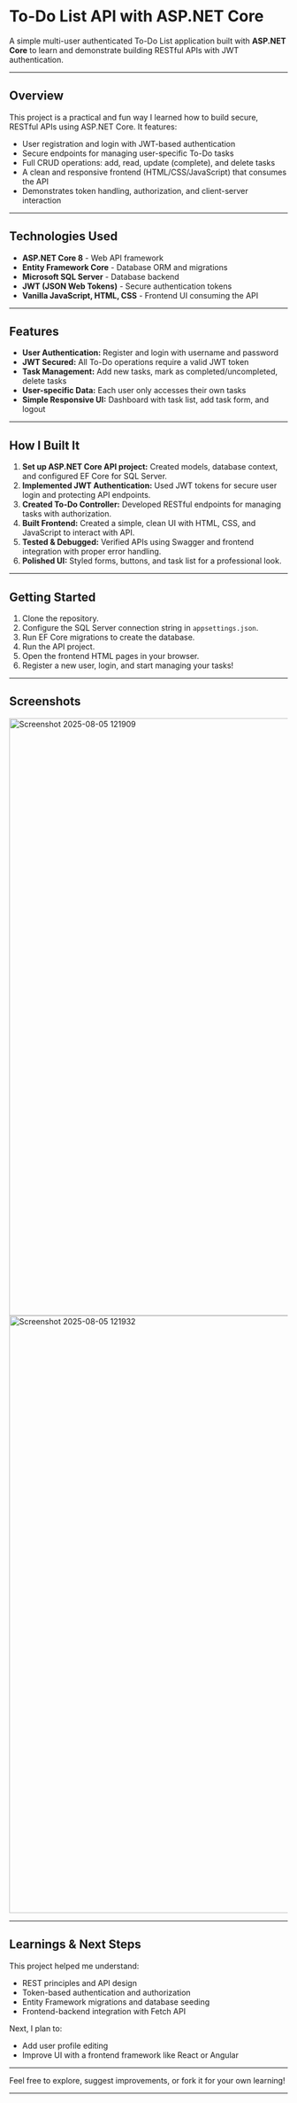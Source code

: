 # To-Do List API with ASP.NET Core

A simple multi-user authenticated To-Do List application built with **ASP.NET Core** to learn and demonstrate building RESTful APIs with JWT authentication.

---

## Overview

This project is a practical and fun way I learned how to build secure, RESTful APIs using ASP.NET Core. It features:

- User registration and login with JWT-based authentication
- Secure endpoints for managing user-specific To-Do tasks
- Full CRUD operations: add, read, update (complete), and delete tasks
- A clean and responsive frontend (HTML/CSS/JavaScript) that consumes the API
- Demonstrates token handling, authorization, and client-server interaction

---

## Technologies Used

- **ASP.NET Core 8** - Web API framework
- **Entity Framework Core** - Database ORM and migrations
- **Microsoft SQL Server** - Database backend
- **JWT (JSON Web Tokens)** - Secure authentication tokens
- **Vanilla JavaScript, HTML, CSS** - Frontend UI consuming the API

---

## Features

- **User Authentication:** Register and login with username and password
- **JWT Secured:** All To-Do operations require a valid JWT token
- **Task Management:** Add new tasks, mark as completed/uncompleted, delete tasks
- **User-specific Data:** Each user only accesses their own tasks
- **Simple Responsive UI:** Dashboard with task list, add task form, and logout

---

## How I Built It

1. **Set up ASP.NET Core API project:** Created models, database context, and configured EF Core for SQL Server.
2. **Implemented JWT Authentication:** Used JWT tokens for secure user login and protecting API endpoints.
3. **Created To-Do Controller:** Developed RESTful endpoints for managing tasks with authorization.
4. **Built Frontend:** Created a simple, clean UI with HTML, CSS, and JavaScript to interact with API.
5. **Tested & Debugged:** Verified APIs using Swagger and frontend integration with proper error handling.
6. **Polished UI:** Styled forms, buttons, and task list for a professional look.

---

## Getting Started

1. Clone the repository.
2. Configure the SQL Server connection string in `appsettings.json`.
3. Run EF Core migrations to create the database.
4. Run the API project.
5. Open the frontend HTML pages in your browser.
6. Register a new user, login, and start managing your tasks!

---

## Screenshots

<img width="1919" height="1079" alt="Screenshot 2025-08-05 121909" src="https://github.com/user-attachments/assets/9599af7c-cf74-43b8-965a-4fd963bf556c" />
<img width="1919" height="1079" alt="Screenshot 2025-08-05 121932" src="https://github.com/user-attachments/assets/bd872a69-69bd-4b4f-a37b-f4c953b76742" />


---

## Learnings & Next Steps

This project helped me understand:

- REST principles and API design
- Token-based authentication and authorization
- Entity Framework migrations and database seeding
- Frontend-backend integration with Fetch API

Next, I plan to:

- Add user profile editing
- Improve UI with a frontend framework like React or Angular

---

Feel free to explore, suggest improvements, or fork it for your own learning!

---


